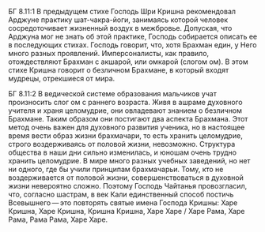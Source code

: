 БГ 8.11:1	В предыдущем стихе Господь Шри Кришна рекомендовал Арджуне практику шат-чакра-йоги, занимаясь которой человек сосредоточивает жизненный воздух в межбровье. Допуская, что Арджуна мог не знать об этой практике, Господь собирается описать ее в последующих стихах. Господь говорит, что, хотя Брахман един, у Него много разных проявлений. Имперсоналисты, как правило, отождествляют Брахман с акшарой, или омкарой (слогом ом). В этом стихе Кришна говорит о безличном Брахмане, в который входят мудрецы, отрекшиеся от мира.

БГ 8.11:2	В ведической системе образования мальчиков учат произносить слог ом с раннего возраста. Живя в ашраме духовного учителя и храня целомудрие, они овладевают знанием о безличном Брахмане. Таким образом они постигают два аспекта Брахмана. Этот метод очень важен для духовного развития ученика, но в настоящее время вести образ жизни брахмачари, то есть хранить целомудрие, строго воздерживаясь от половой жизни, невозможно. Структура общества в наши дни сильно изменилась, и юношам очень трудно хранить целомудрие. В мире много разных учебных заведений, но нет ни одного, где бы учили принципам брахмачарьи. Тому, кто не воздерживается от половой жизни, совершенствоваться в духовной жизни невероятно сложно. Поэтому Господь Чайтанья провозгласил, что, согласно шастрам, в век Кали единственный способ постичь Всевышнего — это повторять святые имена Господа Кришны: Харе Кришна, Харе Кришна, Кришна Кришна, Харе Харе / Харе Рама, Харе Рама, Рама Рама, Харе Харе.